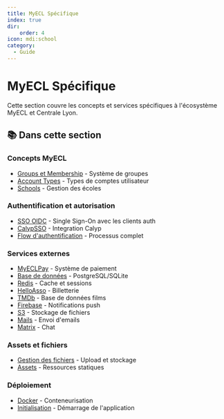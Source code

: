 ```yaml
---
title: MyECL Spécifique
index: true
dir:
    order: 4
icon: mdi:school
category:
  - Guide
---
```


# MyECL Spécifique

Cette section couvre les concepts et services spécifiques à l'écosystème MyECL et Centrale Lyon.

## 📚 Dans cette section

### Concepts MyECL

- [Groups et Membership](./groups-membership.md) - Système de groupes
- [Account Types](./account-types.md) - Types de comptes utilisateur
- [Schools](./schools.md) - Gestion des écoles

### Authentification et autorisation

- [SSO OIDC](./sso-oidc.md) - Single Sign-On avec les clients auth
- [CalypSSO](./calypso.md) - Integration Calyp
- [Flow d'authentification](./auth-flow.md) - Processus complet

### Services externes

- [MyECLPay](./myeclpay.md) - Système de paiement
- [Base de données](./database.md) - PostgreSQL/SQLite
- [Redis](./redis.md) - Cache et sessions
- [HelloAsso](./helloasso.md) - Billetterie
- [TMDb](./tmdb.md) - Base de données films
- [Firebase](./firebase.md) - Notifications push
- [S3](./s3.md) - Stockage de fichiers
- [Mails](./mails.md) - Envoi d'emails
- [Matrix](./matrix.md) - Chat

### Assets et fichiers

- [Gestion des fichiers](./gestion-fichiers.md) - Upload et stockage
- [Assets](./assets.md) - Ressources statiques

### Déploiement

- [Docker](./docker.md) - Conteneurisation
- [Initialisation](./initialisation.md) - Démarrage de l'application

